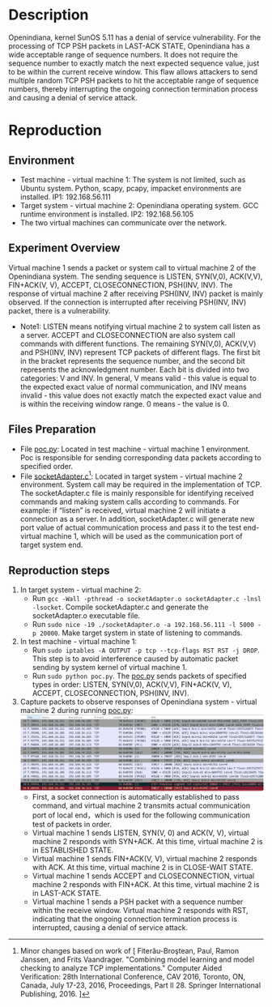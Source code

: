 # Description
Openindiana, kernel SunOS 5.11 has a denial of service vulnerability. For the processing of TCP PSH packets in LAST-ACK STATE, Openindiana has a wide acceptable range of sequence numbers. It does not require the sequence number to exactly match the next expected sequence value, just to be within the current receive window. This flaw allows attackers to send multiple random TCP PSH packets to hit the acceptable range of sequence numbers, thereby interrupting the ongoing connection termination process and causing a denial of service attack.

# Reproduction
## Environment
* Test machine - virtual machine 1: The system is not limited, such as Ubuntu system. Python, scapy, pcapy, impacket environments are installed. IP1: 192.168.56.111 
* Target system - virtual machine 2: Openindiana operating system. GCC runtime environment is installed. IP2: 192.168.56.105
* The two virtual machines can communicate over the network.

## Experiment Overview
Virtual machine 1 sends a packet or system call to virtual machine 2 of the Openindiana system. The sending sequence is LISTEN, SYN(V,0), ACK(V,V), FIN+ACK(V, V), ACCEPT, CLOSECONNECTION, PSH(INV, INV). The response of virtual machine 2 after receiving PSH(INV, INV) packet is mainly observed. If the connection is interrupted after receiving PSH(INV, INV) packet, there is a vulnerability. 
* Note1: LISTEN means notifying virtual machine 2 to system call listen as a server. ACCEPT and CLOSECONNECTION are also system call commands with different functions. The remaining SYN(V,0), ACK(V,V) and PSH(INV, INV) represent TCP packets of different flags. The first bit in the bracket represents the sequence number, and the second bit represents the acknowledgment number. Each bit is divided into two categories: V and INV. ​​In general​​, V means valid - this value is equal to the expected exact value of normal communication, and INV means invalid - this value does not exactly match the expected exact value and is within the receiving window range. 0 means - the value is 0.

## Files Preparation
* File [poc.py](https://github.com/zq-star/TCP-Vuln-Report/blob/master/Openindiana%20minimal/tcp-psh-in-last-ack/poc.py): Located in test machine - virtual machine 1 environment. Poc is responsible for sending corresponding data packets according to specified order. 
* File [socketAdapter.c](https://github.com/zq-star/TCP-Vuln-Report/blob/master/Openindiana%20minimal/SutAdapter/socketAdapter.c)[^socketAdapterCode]: Located in target system - virtual machine 2 environment. System call may be required in the implementation of TCP. The socketAdapter.c file is mainly responsible for identifying received commands and making system calls according to commands. For example: if “listen” is received, virtual machine 2 will initiate a connection as a server. In addition, socketAdapter.c will generate new port value of actual communication process and pass it to the test end-virtual machine 1, which will be used as the communication port of target system end.

## Reproduction steps
1. In target system - virtual machine 2:
   * Run `gcc -Wall -pthread -o socketAdapter.o socketAdapter.c -lnsl -lsocket`. Compile socketAdapter.c and generate the socketAdapter.o executable file. 
   * Run `sudo nice -19 ./socketAdapter.o -a 192.168.56.111 -l 5000 -p 20000`. Make target system in state of listening to commands.
2. In test machine - virtual machine 1:
   * Run `sudo iptables -A OUTPUT -p tcp --tcp-flags RST RST -j DROP`. This step is to avoid interference caused by automatic packet sending by system kernel of virtual machine 1.
   * Run `sudo python poc.py`. The [poc.py](https://github.com/zq-star/TCP-Vuln-Report/blob/master/Openindiana%20minimal/tcp-psh-in-last-ack/poc.py) sends packets of specified types in order: LISTEN, SYN(V,0), ACK(V,V), FIN+ACK(V, V), ACCEPT, CLOSECONNECTION, PSH(INV, INV).
3. Capture packets to observe responses of Openindiana system - virtual machine 2 during running [poc.py](https://github.com/zq-star/TCP-Vuln-Report/blob/master/Openindiana%20minimal/tcp-psh-in-last-ack/poc.py):
![packets](https://github.com/zq-star/TCP-Vuln-Report/blob/master/Openindiana%20minimal/pictures/tcp-psh-in-last-ack-1.png)
   * First, a socket connection is automatically established to pass command, and virtual machine 2 transmits actual communication port of local end，which is used for the following communication test of packets in order.
   * Virtual machine 1 sends LISTEN, SYN(V, 0) and ACK(V, V), virtual machine 2 responds with SYN+ACK. At this time, virtual machine 2 is in ESTABLISHED STATE.
   * Virtual machine 1 sends FIN+ACK(V, V), virtual machine 2 responds with ACK. At this time, virtual machine 2 is in CLOSE-WAIT STATE.
   * Virtual machine 1 sends ACCEPT and CLOSECONNECTION, virtual machine 2 responds with FIN+ACK. At this time, virtual machine 2 is in LAST-ACK STATE.
   * Virtual machine 1 sends a PSH packet with a sequence number within the receive window. Virtual machine 2 responds with RST, indicating that the ongoing connection termination process is interrupted, causing a denial of service attack.
  
[^socketAdapterCode]: Minor changes based on work of [ Fiterău-Broştean, Paul, Ramon Janssen, and Frits Vaandrager. "Combining model learning and model checking to analyze TCP implementations." Computer Aided Verification: 28th International Conference, CAV 2016, Toronto, ON, Canada, July 17-23, 2016, Proceedings, Part II 28. Springer International Publishing, 2016. ]





